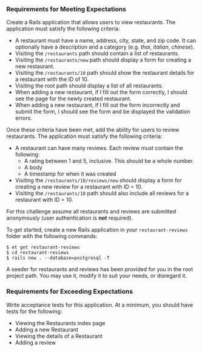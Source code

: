 ### Requirements for Meeting Expectations

Create a Rails application that allows users to view restaurants. The application must satisfy the following criteria:

* A restaurant must have a name, address, city, state, and zip code. It can optionally have a description and a category (e.g. *thai*, *italian*, *chinese*).
* Visiting the `/restaurants` path should contain a list of restaurants.
* Visiting the `/restaurants/new` path should display a form for creating a new restaurant.
* Visiting the `/restaurants/10` path should show the restaurant details for a restaurant with the ID of 10.
* Visiting the root path should display a list of all restaurants.
* When adding a new restaurant, if I fill out the form correctly, I should see the page for the newly created restaurant.
* When adding a new restaurant, if I fill out the form incorrectly and submit the form, I should see the form and be displayed the validation errors.

Once these criteria have been met, add the ability for users to review restaurants. The application must satisfy the following criteria:

* A restaurant can have many reviews. Each review must contain the following:
  - A rating between 1 and 5, inclusive. This should be a whole number.
  - A body
  - A timestamp for when it was created
* Visiting the `/restaurants/10/reviews/new` should display a form for creating a new review for a restaurant with ID = 10.
* Visiting the `/restaurants/10` path should also include all reviews for a restaurant with ID = 10.

For this challenge assume all restaurants and reviews are submitted anonymously (user authentication is **not** required).

To get started, create a new Rails application in your `restaurant-reviews` folder with the following commands:

```no-highlight
$ et get restaurant-reviews
$ cd restaurant-reviews
$ rails new . --database=postgresql -T
```

A seeder for restaurants and reviews has been provided for you in the root project path. You may use it, modify it to suit your needs, or disregard it.

### Requirements for Exceeding Expectations

Write acceptance tests for this application. At a minimum, you should have tests for the following:
  - Viewing the Restaurants index page
  - Adding a new Restaurant
  - Viewing the details of a Restaurant
  - Adding a review

